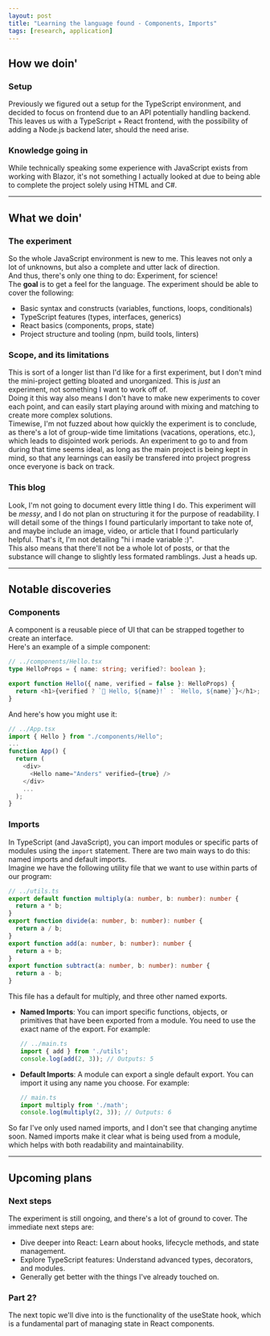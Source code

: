 ```yaml
---
layout: post
title: "Learning the language found - Components, Imports"
tags: [research, application]
---
```


## How we doin'
### Setup
Previously we figured out a setup for the TypeScript environment, and decided to focus on frontend due to an API potentially handling backend.  
This leaves us with a TypeScript + React frontend, with the possibility of adding a Node.js backend later, should the need arise.  

### Knowledge going in
While technically speaking some experience with JavaScript exists from working with Blazor, it's not something I actually looked at due to being able to complete the project solely using HTML and C#.  

---

## What we doin'
### The experiment
So the whole JavaScript environment is new to me. This leaves not only a lot of unknowns, but also a complete and utter lack of direction.  
And thus, there's only one  thing to do: Experiment, for science!  
The **goal** is to get a feel for the language. The experiment should be able to cover the following:  
- Basic syntax and constructs (variables, functions, loops, conditionals)
- TypeScript features (types, interfaces, generics)
- React basics (components, props, state)
- Project structure and tooling (npm, build tools, linters)

### Scope, and its limitations
This is sort of a longer list than I'd like for a first experiment, but I don't mind the mini-project getting bloated and unorganized. This is _just_ an experiment, not something I want to work off of.  
Doing it this way also means I don't have to make new experiments to cover each point, and can easily start playing around with mixing and matching to create more complex solutions.  
Timewise, I'm not fuzzed about how quickly the experiment is to conclude, as there's a lot of group-wide time limitations (vacations, operations, etc.), which leads to disjointed work periods. An experiment to go to and from during that time seems ideal, as long as the main project is being kept in mind, so that any learnings can easily be transfered into project progress once everyone is back on track.  

### This blog
Look, I'm not going to document every little thing I do. This experiment will be _messy_, and I do not plan on structuring it for the purpose of readability. I will detail some of the things I found particularly important to take note of, and maybe include an image, video, or article that I found particularly helpful. That's it, I'm not detailing "hi i made variable :)".  
This also means that there'll not be a whole lot of posts, or that the substance will change to slightly less formated ramblings. Just a heads up.  

---

## Notable discoveries
### Components
A component is a reusable piece of UI that can be strapped together to create an interface.  
Here's an example of a simple component:  
  ```typescript
  // ../components/Hello.tsx
  type HelloProps = { name: string; verified?: boolean };

  export function Hello({ name, verified = false }: HelloProps) {
    return <h1>{verified ? `🎉 Hello, ${name}!` : `Hello, ${name}`}</h1>;
  }
  ```
And here's how you might use it:  
  ```typescript
  // ../App.tsx
  import { Hello } from "./components/Hello";
  ...
  function App() {
    return (
      <div>
        <Hello name="Anders" verified={true} />
      </div>
      ...
    );
  }
  ```


### Imports
In TypeScript (and JavaScript), you can import modules or specific parts of modules using the `import` statement. There are two main ways to do this: named imports and default imports.  
Imagine we have the following utility file that we want to use within parts of our program:  
  ```typescript
  // ../utils.ts
  export default function multiply(a: number, b: number): number {
    return a * b;
  }
  export function divide(a: number, b: number): number {
    return a / b;
  }
  export function add(a: number, b: number): number {
    return a + b;
  }
  export function subtract(a: number, b: number): number {
    return a - b;
  }
  ```
This file has a default for multiply, and three other named exports.  
- **Named Imports**: You can import specific functions, objects, or primitives that have been exported from a module. You need to use the exact name of the export. For example:
  ```typescript
  // ../main.ts
  import { add } from './utils';
  console.log(add(2, 3)); // Outputs: 5
  ```
- **Default Imports**: A module can export a single default export. You can import it using any name you choose. For example:
  ```typescript
  // main.ts
  import multiply from './math';
  console.log(multiply(2, 3)); // Outputs: 6
  ```

So far I've only used named imports, and I don't see that changing anytime soon. Named imports make it clear what is being used from a module, which helps with both readability and maintainability.  

---

## Upcoming plans
### Next steps
The experiment is still ongoing, and there's a lot of ground to cover. The immediate next steps are:  
- Dive deeper into React: Learn about hooks, lifecycle methods, and state management.
- Explore TypeScript features: Understand advanced types, decorators, and modules.
- Generally get better with the things I've already touched on.

### Part 2?
The next topic we'll dive into is the functionality of the useState hook, which is a fundamental part of managing state in React components.